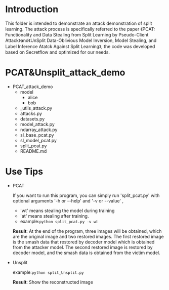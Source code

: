 # Introduction
This folder is intended to demonstrate an attack demonstration of split learning. 
The attack process is specifically referred to the paper 《PCAT: Functionality and Data Stealing from Split Learning
by Pseudo-Client Attack》and《UnSplit Data-Oblivious Model Inversion, Model Stealing, and Label Inference Atatck Against Split Learning》,
the code was developed based on Secretflow and optimized for our needs.


# PCAT&Unsplit_attack_demo
- PCAT_attack_demo
  - model
    - alice
    - bob
  - _utils_attack.py
  - attacks.py
  - datasets.py
  - model_attack.py
  - ndarray_attack.py
  - sl_base_pcat.py
  - sl_model_pcat.py
  - split_pcat.py
  - README.md

# Use Tips
- PCAT

  If you want to run this program, you can simply run 'split_pcat.py' with optional arguments '-h or --help' and '-v or --value' , 
  - 'wt' means stealing the model during training 
  - 'at' means stealing after training.  
  -  example:`python split_pcat.py -v wt`

  **Result**: At the end of the program, three images will be obtained, 
which are the original image and two restored images. 
The first restored image is  the smash data  that restored by decoder 
model which is obtained from the attacker model. 
The second restored image is restored by decoder model, 
and the smash data is obtained from the victim model.  


- Unsplit
  
  example:`python split_Unsplit.py`

  **Result**: Show the reconstructed image

